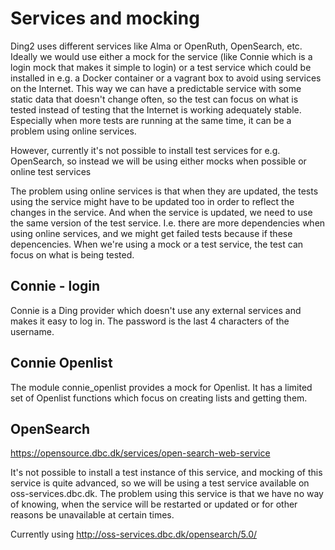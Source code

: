 # Services and mocking

Ding2 uses different services like Alma or OpenRuth, OpenSearch, etc.
Ideally we would use either a mock for the service (like Connie which
is a login mock that makes it simple to login) or a test service which
could be installed in e.g. a Docker container or a vagrant box to
avoid using services on the Internet. This way we can have a
predictable service with some static data that doesn't change often,
so the test can focus on what is tested instead of testing that the
Internet is working adequately stable. Especially when more tests are
running at the same time, it can be a problem using online services.

However, currently it's not possible to install test services for e.g.
OpenSearch, so instead we will be using either mocks when possible or
online test services

The problem using online services is that when they are updated, the
tests using the service might have to be updated too in order to
reflect the changes in the service. And when the service is updated,
we need to use the same version of the test service. I.e. there are
more dependencies when using online services, and we might get failed
tests because if these depencencies. When we're using a mock or a test
service, the test can focus on what is being tested.

## Connie - login

Connie is a Ding provider which doesn't use any external services and
makes it easy to log in. The password is the last 4 characters of the
username.

## Connie Openlist

The module connie_openlist provides a mock for Openlist. It has a
limited set of Openlist functions which focus on creating lists and
getting them.

## OpenSearch

https://opensource.dbc.dk/services/open-search-web-service

It's not possible to install a test instance of this service, and
mocking of this service is quite advanced, so we will be using a test
service available on oss-services.dbc.dk. The problem using this
service is that we have no way of knowing, when the service will be
restarted or updated or for other reasons be unavailable at certain
times.

Currently using http://oss-services.dbc.dk/opensearch/5.0/

